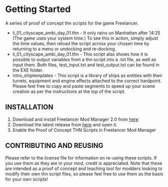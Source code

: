 # Getting Started 
A series of proof of concept thn scripts for the game Freelancer.

* li_01_cityscape_ambi_day_01.thn - It only rains on Manhattan after 14:25 (The game uses your system time.) To see this in action, simply adjust the time values, then reload the script across your chosen time by returning to a menu or undocking and re-docking.
* li_01_cityscape_ambi_day_01.thn - This script also shows how it is possible to output variables from a thn script into a .txt file, as well as input them. Both files, test_input.txt and test_output.txt can be found in the EXE folder.
* intro_shiptemplates - This script is a library of ships as entities with their turrets, equipment and engine effects attached to the correct hardpoint. Please feel free to copy and paste segments to speed up your scene creation as per the instructions at the top of the script.

## INSTALLATION

1. Download and install Freelancer Mod Manager 2.0 from [here](https://the-starport.net/freelancer/download/visit.php?cid=1&lid=2706)
2. Download the latest release from [here](https://github.com/IrateRedKite/freelancer-proof-of-concept-thn-scripts/releases) and open it.
3. Enable the Proof of Concept THN Scripts in Freelancer Mod Manager

## CONTRIBUTING AND REUSING

Please refer to the license file for information on re-using these scripts. If you use them as they are in your mod, credit is appreciated. Note that these are intended as a proof of concept and teaching tool for modders looking to modify their own thn script files, so please feel free to use them as the basis for your own scripts!
